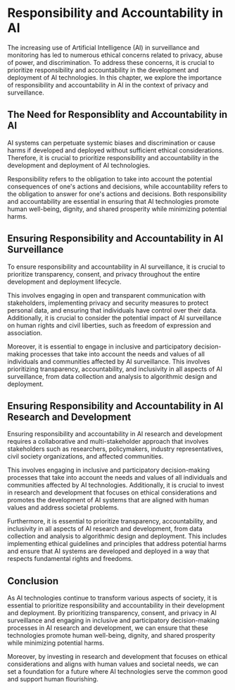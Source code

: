 Responsibility and Accountability in AI
==================================================================================

The increasing use of Artificial Intelligence (AI) in surveillance and monitoring has led to numerous ethical concerns related to privacy, abuse of power, and discrimination. To address these concerns, it is crucial to prioritize responsibility and accountability in the development and deployment of AI technologies. In this chapter, we explore the importance of responsibility and accountability in AI in the context of privacy and surveillance.

The Need for Responsiblity and Accountability in AI
---------------------------------------------------

AI systems can perpetuate systemic biases and discrimination or cause harms if developed and deployed without sufficient ethical considerations. Therefore, it is crucial to prioritize responsibility and accountability in the development and deployment of AI technologies.

Responsibility refers to the obligation to take into account the potential consequences of one's actions and decisions, while accountability refers to the obligation to answer for one's actions and decisions. Both responsibility and accountability are essential in ensuring that AI technologies promote human well-being, dignity, and shared prosperity while minimizing potential harms.

Ensuring Responsibility and Accountability in AI Surveillance
-------------------------------------------------------------

To ensure responsibility and accountability in AI surveillance, it is crucial to prioritize transparency, consent, and privacy throughout the entire development and deployment lifecycle.

This involves engaging in open and transparent communication with stakeholders, implementing privacy and security measures to protect personal data, and ensuring that individuals have control over their data. Additionally, it is crucial to consider the potential impact of AI surveillance on human rights and civil liberties, such as freedom of expression and association.

Moreover, it is essential to engage in inclusive and participatory decision-making processes that take into account the needs and values of all individuals and communities affected by AI surveillance. This involves prioritizing transparency, accountability, and inclusivity in all aspects of AI surveillance, from data collection and analysis to algorithmic design and deployment.

Ensuring Responsibility and Accountability in AI Research and Development
-------------------------------------------------------------------------

Ensuring responsibility and accountability in AI research and development requires a collaborative and multi-stakeholder approach that involves stakeholders such as researchers, policymakers, industry representatives, civil society organizations, and affected communities.

This involves engaging in inclusive and participatory decision-making processes that take into account the needs and values of all individuals and communities affected by AI technologies. Additionally, it is crucial to invest in research and development that focuses on ethical considerations and promotes the development of AI systems that are aligned with human values and address societal problems.

Furthermore, it is essential to prioritize transparency, accountability, and inclusivity in all aspects of AI research and development, from data collection and analysis to algorithmic design and deployment. This includes implementing ethical guidelines and principles that address potential harms and ensure that AI systems are developed and deployed in a way that respects fundamental rights and freedoms.

Conclusion
----------

As AI technologies continue to transform various aspects of society, it is essential to prioritize responsibility and accountability in their development and deployment. By prioritizing transparency, consent, and privacy in AI surveillance and engaging in inclusive and participatory decision-making processes in AI research and development, we can ensure that these technologies promote human well-being, dignity, and shared prosperity while minimizing potential harms.

Moreover, by investing in research and development that focuses on ethical considerations and aligns with human values and societal needs, we can set a foundation for a future where AI technologies serve the common good and support human flourishing.
